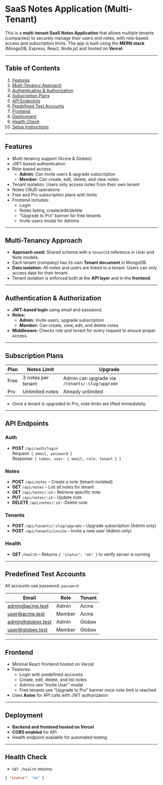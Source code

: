 # SaaS Notes Application (Multi-Tenant)

This is a **multi-tenant SaaS Notes Application** that allows multiple tenants (companies) to securely manage their users and notes, with role-based access and subscription limits. The app is built using the **MERN stack** (MongoDB, Express, React, Node.js) and hosted on **Vercel**.

---

## Table of Contents
1. [Features](#features)
2. [Multi-Tenancy Approach](#multi-tenancy-approach)
3. [Authentication & Authorization](#authentication--authorization)
4. [Subscription Plans](#subscription-plans)
5. [API Endpoints](#api-endpoints)
6. [Predefined Test Accounts](#predefined-test-accounts)
7. [Frontend](#frontend)
8. [Deployment](#deployment)
9. [Health Check](#health-check)
10. [Setup Instructions](#setup-instructions)

---

## Features

- Multi-tenancy support (Acme & Globex)
- JWT-based authentication
- Role-based access:
  - **Admin**: Can invite users & upgrade subscription
  - **Member**: Can create, edit, delete, and view notes
- Tenant isolation: Users only access notes from their own tenant
- Notes CRUD operations
- Free and Pro subscription plans with limits
- Frontend includes:
  - Login
  - Notes listing, create/edit/delete
  - “Upgrade to Pro” banner for free tenants
  - Invite users modal for Admins

---

## Multi-Tenancy Approach

- **Approach used:** Shared schema with a `tenantId` reference in User and Note models.
- Each tenant (company) has its own **Tenant document** in MongoDB.
- **Data isolation:** All notes and users are linked to a tenant. Users can only access data for their tenant.
- Tenant isolation is enforced both at the **API layer** and in the **frontend**.

---

## Authentication & Authorization

- **JWT-based login** using email and password.
- **Roles:**
  - **Admin:** Invite users, upgrade subscription
  - **Member:** Can create, view, edit, and delete notes
- **Middleware:** Checks role and tenant for every request to ensure proper access.

---

## Subscription Plans

| Plan | Notes Limit | Upgrade |
|------|-------------|---------|
| Free | 3 notes per tenant | Admin can upgrade via `/tenants/:slug/upgrade` |
| Pro  | Unlimited notes | Already unlimited |

- Once a tenant is upgraded to Pro, note limits are lifted immediately.

---

## API Endpoints

### Auth
- **POST** `/api/auth/login`  
  Request: `{ email, password }`  
  Response: `{ token, user: { email, role, tenant } }`

### Notes
- **POST** `/api/notes` – Create a note (tenant-isolated)
- **GET** `/api/notes` – List all notes for tenant
- **GET** `/api/notes/:id` – Retrieve specific note
- **PUT** `/api/notes/:id` – Update note
- **DELETE** `/api/notes/:id` – Delete note

### Tenants
- **POST** `/api/tenants/:slug/upgrade` – Upgrade subscription (Admin only)
- **POST** `/api/tenants/invite` – Invite a new user (Admin only)

### Health
- **GET** `/health` – Returns `{ "status": "ok" }` to verify server is running

---

## Predefined Test Accounts

All accounts use password: `password`

| Email                | Role   | Tenant  |
|---------------------|--------|---------|
| admin@acme.test     | Admin  | Acme    |
| user@acme.test      | Member | Acme    |
| admin@globex.test   | Admin  | Globex  |
| user@globex.test    | Member | Globex  |

---

## Frontend

- Minimal React frontend hosted on Vercel
- Features:
  - Login with predefined accounts
  - Create, edit, delete, and list notes
  - Admins see “Invite User” modal
  - Free tenants see “Upgrade to Pro” banner once note limit is reached
- Uses **Axios** for API calls with JWT authorization

---

## Deployment

- **Backend and frontend hosted on Vercel**
- **CORS enabled** for API
- Health endpoint available for automated testing

---

## Health Check

- `GET /health` returns:
```json
{ "status": "ok" }
